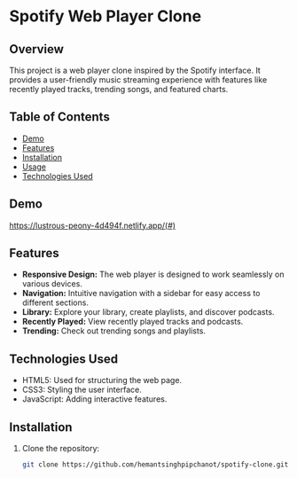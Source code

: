 # Spotify Web Player Clone

## Overview

This project is a web player clone inspired by the Spotify interface. It provides a user-friendly music streaming experience with features like recently played tracks, trending songs, and featured charts.

## Table of Contents

- [Demo](#demo)
- [Features](#features)
- [Installation](#installation)
- [Usage](#usage)
- [Technologies Used](#technologies-used)

## Demo
https://lustrous-peony-4d494f.netlify.app/(#) <!-- Replace with the actual link once the project is deployed -->

## Features

- **Responsive Design:** The web player is designed to work seamlessly on various devices.
- **Navigation:** Intuitive navigation with a sidebar for easy access to different sections.
- **Library:** Explore your library, create playlists, and discover podcasts.
- **Recently Played:** View recently played tracks and podcasts.
- **Trending:** Check out trending songs and playlists.

## Technologies Used
- HTML5: Used for structuring the web page.
- CSS3: Styling the user interface.
- JavaScript: Adding interactive features.

## Installation

1. Clone the repository:

   ```bash
   git clone https://github.com/hemantsinghpipchanot/spotify-clone.git
